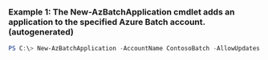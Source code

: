 ### Example 1: The New-AzBatchApplication cmdlet adds an application to the specified Azure Batch account. (autogenerated)
```powershell
PS C:\> New-AzBatchApplication -AccountName ContosoBatch -AllowUpdates $True -ApplicationId {ApplicationId} -ResourceGroupName ContosoBatchGroup
```

